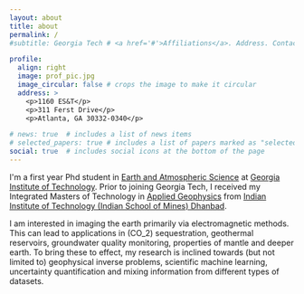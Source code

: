 ```yaml
---
layout: about
title: about
permalink: /
#subtitle: Georgia Tech # <a href='#'>Affiliations</a>. Address. Contacts. Moto. Etc.

profile:
  align: right
  image: prof_pic.jpg
  image_circular: false # crops the image to make it circular
  address: >
    <p>1160 ES&T</p>
    <p>311 Ferst Drive</p>
    <p>Atlanta, GA 30332-0340</p>

# news: true  # includes a list of news items
# selected_papers: true # includes a list of papers marked as "selected={true}"
social: true  # includes social icons at the bottom of the page
---
```

I'm a first year Phd student in [Earth and Atmospheric Science](https://eas.gatech.edu/) at [Georgia Institute of Technology](https://www.gatech.edu/). Prior to joining Georgia Tech, I received my Integrated Masters of Technology in [Applied Geophysics](https://www.iitism.ac.in) from [Indian Institute of Technology (Indian School of Mines) Dhanbad](https://www.iitism.ac.in/index.php/Departments/dept_agp).

I am interested in imaging the earth primarily via electromagnetic methods. This can lead to applications in \(CO_2\) sequestration, geothermal reservoirs, groundwater quality monitoring, properties of mantle and deeper earth. To bring these to effect, my research is inclined towards (but not limited to) geophysical inverse problems, scientific machine learning, uncertainty quantification and mixing information from different types of datasets.

<!-- Write your biography here. Tell the world about yourself. Link to your favorite [subreddit](http://reddit.com). You can put a picture in, too. The code is already in, just name your picture `prof_pic.jpg` and put it in the `img/` folder.

Put your address / P.O. box / other info right below your picture. You can also disable any these elements by editing `profile` property of the YAML header of your `_pages/about.md`. Edit `_bibliography/papers.bib` and Jekyll will render your [publications page](/al-folio/publications/) automatically.

Link to your social media connections, too. This theme is set up to use [Font Awesome icons](http://fortawesome.github.io/Font-Awesome/) and [Academicons](https://jpswalsh.github.io/academicons/), like the ones below. Add your Facebook, Twitter, LinkedIn, Google Scholar, or just disable all of them. -->
